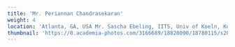 ```yaml
---
title: 'Mr. Periannan Chandrasekaran'
weight: 4
location: 'Atlanta, GA, USA Mr. Sascha Ebeling, IITS, Univ of Koeln, Koeln, Germany Editors for Web delivery of Etexts Dr. Venkataramanan (Venkat), Tokyo, Japan Mr. Elango Sampandam, Chicago, USA (author of Suvadi Texteditor) Legal assistance/consultation - Honorary Counsels Mr. Gandhi Kannadhasan, Chennai, Tamilnadu Mr. Nadesan Satyendra, London, UK'
thumbnail: 'https://0.academia-photos.com/3166689/18820090/18780115/s200_k.kalyanasundaram.jpg'
---
```

